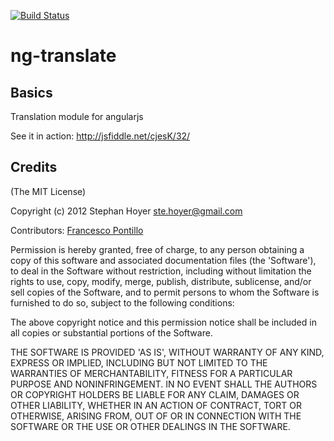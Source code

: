 [![Build Status](https://travis-ci.org/StephanHoyer/ng-translate.png?branch=master)](https://travis-ci.org/StephanHoyer/ng-translate)


# ng-translate

## Basics

Translation module for angularjs

See it in action: <http://jsfiddle.net/cjesK/32/>

## Credits

(The MIT License)

Copyright (c) 2012 Stephan Hoyer <ste.hoyer@gmail.com>

Contributors: [Francesco Pontillo](https://github.com/frapontillo)

Permission is hereby granted, free of charge, to any person obtaining
a copy of this software and associated documentation files (the
'Software'), to deal in the Software without restriction, including
without limitation the rights to use, copy, modify, merge, publish,
distribute, sublicense, and/or sell copies of the Software, and to
permit persons to whom the Software is furnished to do so, subject to
the following conditions:

The above copyright notice and this permission notice shall be
included in all copies or substantial portions of the Software.

THE SOFTWARE IS PROVIDED 'AS IS', WITHOUT WARRANTY OF ANY KIND,
EXPRESS OR IMPLIED, INCLUDING BUT NOT LIMITED TO THE WARRANTIES OF
MERCHANTABILITY, FITNESS FOR A PARTICULAR PURPOSE AND NONINFRINGEMENT.
IN NO EVENT SHALL THE AUTHORS OR COPYRIGHT HOLDERS BE LIABLE FOR ANY
CLAIM, DAMAGES OR OTHER LIABILITY, WHETHER IN AN ACTION OF CONTRACT,
TORT OR OTHERWISE, ARISING FROM, OUT OF OR IN CONNECTION WITH THE
SOFTWARE OR THE USE OR OTHER DEALINGS IN THE SOFTWARE.
